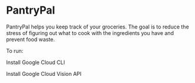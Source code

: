 # PantryPal

PantryPal helps you keep track of your groceries. The goal is to reduce the stress of figuring out what to cook with the ingredients you have and prevent food waste.

To run:

Install Google Cloud CLI

Install Google Cloud Vision API
